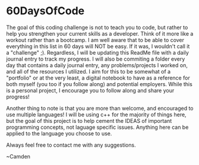 # 60DaysOfCode

The goal of this coding challenge is not to teach you to code, but rather to help you strengthen your current skills as a developer. Think of it more like a workout rather than a bootcamp. I am well aware that to be able to cover everything in this list in 60 days will NOT be easy. If it was, I wouldn't call it a "challenge" ;). Regardless, I will be updating this ReadMe file with a daily journal entry to track my progress. I will also be commiting a folder every day that contains a daily journal entry, any problems/projects I worked on, and all of the resources I utilized. I aim for this to be somewhat of a "portfolio" or at the very least, a digital notebook to have as a reference for both myself (you too if you follow along) and potential employers. While this is a personal project, I encourage you to follow along and share your progress! 

Another thing to note is that you are more than welcome, and encouraged to use multiple languages! I will be using c++ for the majority of things here, but the goal of this project is to help cement the IDEAS of important programming concepts, not laguage specific issues. Anything here can be applied to the language you choose to use.

Always feel free to contact me with any suggestions.

~Camden

